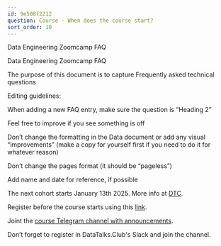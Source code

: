 ```yaml
---
id: 9e508f2212
question: Course - When does the course start?
sort_order: 10
---
```


Data Engineering Zoomcamp FAQ

Data Engineering Zoomcamp FAQ

The purpose of this document is to capture Frequently asked technical questions

Editing guidelines:

When adding a new FAQ entry, make sure the question is “Heading 2”

Feel free to improve if you see something is off

Don’t change the formatting in the Data document or add any visual “improvements” (make a copy for yourself first if you need to do it for whatever reason)

Don’t change the pages format (it should be “pageless”)

Add name and date for reference, if possible

The next cohort starts January 13th 2025. More info at [DTC](https://datatalks.club/blog/guide-to-free-online-courses-at-datatalks-club.html).

Register before the course starts using this [link](https://airtable.com/shr6oVXeQvSI5HuWD).

Joint the [course Telegram channel with announcements](https://t.me/dezoomcamp).

Don’t forget to register in DataTalks.Club's Slack and join the channel.

